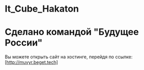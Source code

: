 # It_Cube_Hakaton

# Сделано командой "Будущее России"

Вы можете открыть сайт на хостинге, перейдя по ссылке:
[http://muvyr.beget.tech]
